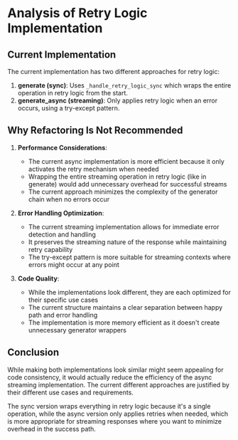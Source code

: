 # Analysis of Retry Logic Implementation

## Current Implementation

The current implementation has two different approaches for retry logic:

1. **generate (sync)**: Uses `_handle_retry_logic_sync` which wraps the entire operation in retry logic from the start.
2. **generate_async (streaming)**: Only applies retry logic when an error occurs, using a try-except pattern.

## Why Refactoring Is Not Recommended

1. **Performance Considerations**:
   - The current async implementation is more efficient because it only activates the retry mechanism when needed
   - Wrapping the entire streaming operation in retry logic (like in generate) would add unnecessary overhead for successful streams
   - The current approach minimizes the complexity of the generator chain when no errors occur

2. **Error Handling Optimization**:
   - The current streaming implementation allows for immediate error detection and handling
   - It preserves the streaming nature of the response while maintaining retry capability
   - The try-except pattern is more suitable for streaming contexts where errors might occur at any point

3. **Code Quality**:
   - While the implementations look different, they are each optimized for their specific use cases
   - The current structure maintains a clear separation between happy path and error handling
   - The implementation is more memory efficient as it doesn't create unnecessary generator wrappers

## Conclusion

While making both implementations look similar might seem appealing for code consistency, it would actually
reduce the efficiency of the async streaming implementation. The current different approaches are
justified by their different use cases and requirements.

The sync version wraps everything in retry logic because it's a single operation, while the async
version only applies retries when needed, which is more appropriate for streaming responses where
you want to minimize overhead in the success path.
